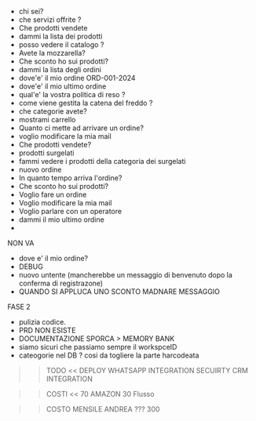 - chi sei?
- che servizi offrite ?
- Che prodotti vendete
- dammi la lista dei prodotti
- posso vedere il catalogo ?
- Avete la mozzarella?
- Che sconto ho sui prodotti?
- dammi la lista degli ordini
- dove'e' il mio ordine ORD-001-2024
- dove'e' il mio ultimo ordine
- qual'e' la vostra politica di reso ?
- come viene gestita la catena del freddo ?
- che categorie avete?
- mostrami carrello
- Quanto ci mette ad arrivare un ordine?
- voglio modificare la mia mail
- Che prodotti vendete?
- prodotti surgelati
- fammi vedere i prodotti della categoria dei surgelati
- nuovo ordine
- In quanto tempo arriva l'ordine?
- Che sconto ho sui prodotti?
- Voglio fare un ordine
- Voglio modificare la mia mail
- Voglio parlare con un operatore
- dammi il mio ultimo ordine
-

NON VA

- dove e' il mio ordine?
- DEBUG
- nuovo untente (mancherebbe un messaggio di benvenuto dopo la conferma di registrazone)
- QUANDO SI APPLUCA UNO SCONTO MADNARE MESSAGGIO

FASE 2

- pulizia codice.
- PRD NON ESISTE
- DOCUMENTAZIONE SPORCA > MEMORY BANK
- siamo sicuri che passiamo sempre il workspceID
- cateogorie nel DB ? cosi da togliere la parte harcodeata

> > TODO <<
> > DEPLOY
> > WHATSAPP INTEGRATION
> > SECUIRTY
> > CRM INTEGRATION

> > COSTI <<
> > 70 AMAZON
> > 30 Flusso

> > COSTO MENSILE ANDREA ??? 300
